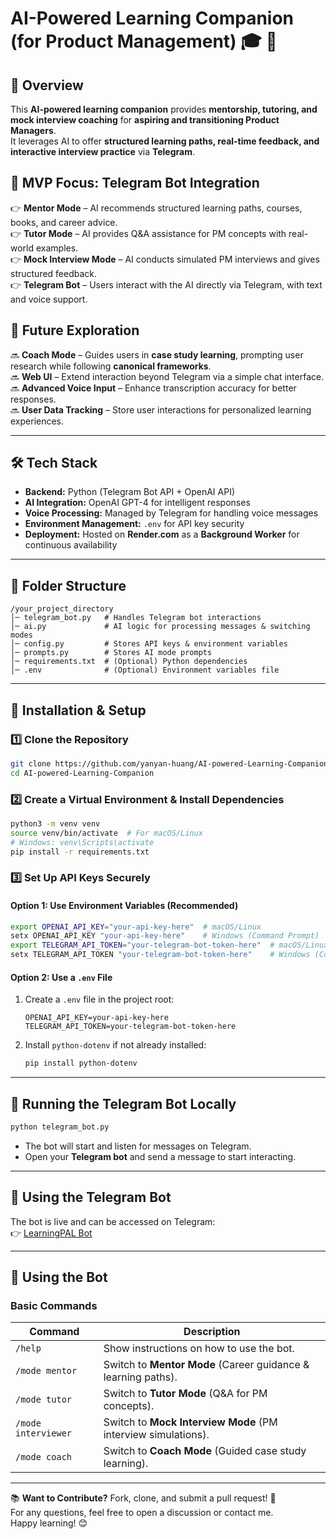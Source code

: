 # AI-Powered Learning Companion (for Product Management) 🎓 🚀

## 📌 Overview  
This **AI-powered learning companion** provides **mentorship, tutoring, and mock interview coaching** for **aspiring and transitioning Product Managers**.  
It leverages AI to offer **structured learning paths, real-time feedback, and interactive interview practice** via **Telegram**.

## 🎯 MVP Focus: Telegram Bot Integration  
👉 **Mentor Mode** – AI recommends structured learning paths, courses, books, and career advice.  
👉 **Tutor Mode** – AI provides Q&A assistance for PM concepts with real-world examples.  
👉 **Mock Interview Mode** – AI conducts simulated PM interviews and gives structured feedback.  
👉 **Telegram Bot** – Users interact with the AI directly via Telegram, with text and voice support.  

## 🚀 Future Exploration  
🔜 **Coach Mode** – Guides users in **case study learning**, prompting user research while following **canonical frameworks**.  
🔜 **Web UI** – Extend interaction beyond Telegram via a simple chat interface.  
🔜 **Advanced Voice Input** – Enhance transcription accuracy for better responses.  
🔜 **User Data Tracking** – Store user interactions for personalized learning experiences.  

---

## 🛠️ Tech Stack  
- **Backend:** Python (Telegram Bot API + OpenAI API)  
- **AI Integration:** OpenAI GPT-4 for intelligent responses  
- **Voice Processing:** Managed by Telegram for handling voice messages  
- **Environment Management:** `.env` for API key security  
- **Deployment:** Hosted on **Render.com** as a **Background Worker** for continuous availability  

---

## 📂 **Folder Structure**
```
/your_project_directory
│─ telegram_bot.py   # Handles Telegram bot interactions
│─ ai.py             # AI logic for processing messages & switching modes
│─ config.py         # Stores API keys & environment variables
│─ prompts.py        # Stores AI mode prompts
│─ requirements.txt  # (Optional) Python dependencies
│─ .env              # (Optional) Environment variables file
```

---

## 🔧 **Installation & Setup**  

### 1️⃣ Clone the Repository  
```bash
git clone https://github.com/yanyan-huang/AI-powered-Learning-Companion.git
cd AI-powered-Learning-Companion
```

### 2️⃣ Create a Virtual Environment & Install Dependencies  
```bash
python3 -m venv venv
source venv/bin/activate  # For macOS/Linux
# Windows: venv\Scripts\activate
pip install -r requirements.txt
```

### 3️⃣ Set Up API Keys Securely  

#### **Option 1: Use Environment Variables (Recommended)**
```bash
export OPENAI_API_KEY="your-api-key-here"  # macOS/Linux
setx OPENAI_API_KEY "your-api-key-here"    # Windows (Command Prompt)
export TELEGRAM_API_TOKEN="your-telegram-bot-token-here"  # macOS/Linux
setx TELEGRAM_API_TOKEN "your-telegram-bot-token-here"    # Windows (Command Prompt)
```

#### **Option 2: Use a `.env` File**  
1. Create a `.env` file in the project root:  
   ```
   OPENAI_API_KEY=your-api-key-here
   TELEGRAM_API_TOKEN=your-telegram-bot-token-here
   ```
2. Install `python-dotenv` if not already installed:  
   ```bash
   pip install python-dotenv
   ```

---

## 🚀 **Running the Telegram Bot Locally**
```bash
python telegram_bot.py
```
- The bot will start and listen for messages on Telegram.  
- Open your **Telegram bot** and send a message to start interacting.  

---

## 🚀 **Using the Telegram Bot**
The bot is live and can be accessed on Telegram:  
👉 [LearningPAL Bot](https://web.telegram.org/k/#@LearningPAL_Bot)

---

## 📍 **Using the Bot**
### **Basic Commands**
| Command | Description |
|---------|------------|
| `/help` | Show instructions on how to use the bot. |
| `/mode mentor` | Switch to **Mentor Mode** (Career guidance & learning paths). |
| `/mode tutor` | Switch to **Tutor Mode** (Q&A for PM concepts). |
| `/mode interviewer` | Switch to **Mock Interview Mode** (PM interview simulations). |
| `/mode coach` | Switch to **Coach Mode** (Guided case study learning). |

---

📚 **Want to Contribute?** Fork, clone, and submit a pull request! 🚀  
For any questions, feel free to open a discussion or contact me.  
Happy learning! 😊

